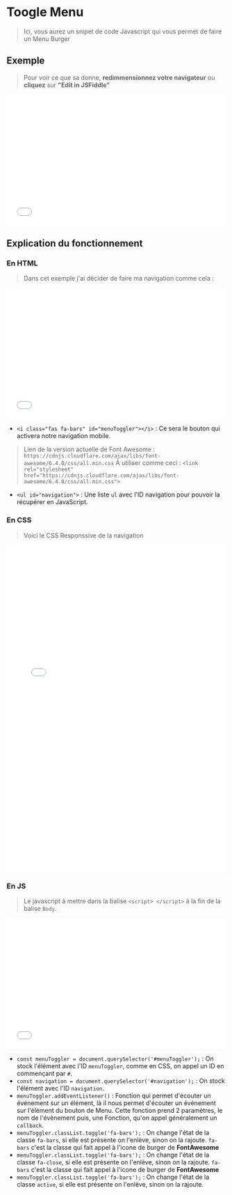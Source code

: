 # Toogle Menu
> Ici, vous aurez un snipet de code Javascript qui vous permet de faire un Menu Burger

## Exemple 

> Pour voir ce que sa donne, **redimmensionnez votre navigateur** ou **cliquez** sur **"Edit in JSFiddle"**

<iframe width="100%" height="300" src="//jsfiddle.net/Skullyfox/ndrqe9x1/86/embedded/js,html,css,result/dark/" allowfullscreen="allowfullscreen" allowpaymentrequest frameborder="0"></iframe>

## Explication du fonctionnement

### En HTML
> Dans cet exemple j'ai décider de faire ma navigation comme cela : 
<iframe width="100%" height="300" src="//jsfiddle.net/Skullyfox/ndrqe9x1/86/embedded/html/dark/" allowfullscreen="allowfullscreen" allowpaymentrequest frameborder="0"></iframe>

* `<i class="fas fa-bars" id="menuToggler"></i>` : Ce sera le bouton qui activera notre navigation mobile. 
> Lien de la version actuelle de Font Awesome : `https://cdnjs.cloudflare.com/ajax/libs/font-awesome/6.4.0/css/all.min.css`
> À utiliser comme ceci : `<link rel="stylesheet" href="https://cdnjs.cloudflare.com/ajax/libs/font-awesome/6.4.0/css/all.min.css">`
* `<ul id="navigation">` : Une liste `ul` avec l'ID navigation pour pouvoir la récupérer en JavaScript.
  
### En CSS
> Voici le CSS Responssive de la navigation
<iframe width="100%" height="750" src="//jsfiddle.net/Skullyfox/ndrqe9x1/86/embedded/css/dark/" allowfullscreen="allowfullscreen" allowpaymentrequest frameborder="0"></iframe>

### En JS
> Le javascript à mettre dans la balise `<script> </script>` à la fin de la balise `Body`.
<iframe width="100%" height="300" src="//jsfiddle.net/Skullyfox/ndrqe9x1/86/embedded/js/dark/" allowfullscreen="allowfullscreen" allowpaymentrequest frameborder="0"></iframe>

* `const menuToggler = document.querySelector('#menuToggler');` : On stock l'élément avec l'ID `menuToggler`, comme en CSS, on appel un ID en commençant par `#`.
* `const navigation = document.querySelector('#navigation');` : On stock l'élément avec l'ID `navigation`.
* `menuToggler.addEventListener()` : Fonction qui permet d'écouter un événement sur un élément, là il nous permet d'écouter un événement sur l'élément du bouton de Menu. Cette fonction prend 2 paramètres, le nom de l'évènement puis, une Fonction, qu'on appel généralement un `callback`.
* `menuToggler.classList.toggle('fa-bars');` : On change l'état de la classe `fa-bars`, si elle est présente on l'enlève, sinon on la rajoute. `fa-bars` c'est la classe qui fait appel à l'icone de burger de **FontAwesome**
* `menuToggler.classList.toggle('fa-bars');` : On change l'état de la classe `fa-close`, si elle est présente on l'enlève, sinon on la rajoute. `fa-bars` c'est la classe qui fait appel à l'icone de burger de **FontAwesome**
* `menuToggler.classList.toggle('fa-bars');` : On change l'état de la classe `active`, si elle est présente on l'enlève, sinon on la rajoute.